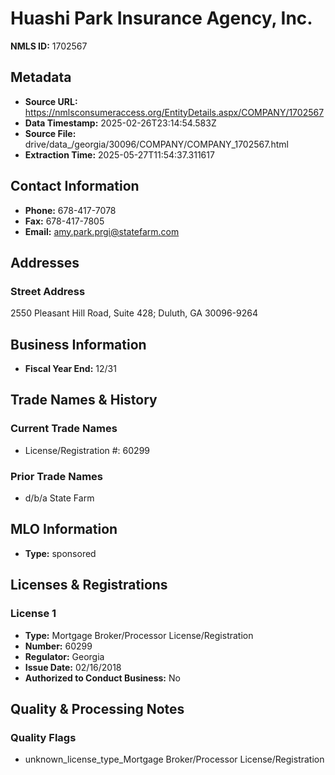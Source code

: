 # Huashi Park Insurance Agency, Inc.

**NMLS ID:** 1702567

## Metadata
- **Source URL:** https://nmlsconsumeraccess.org/EntityDetails.aspx/COMPANY/1702567
- **Data Timestamp:** 2025-02-26T23:14:54.583Z
- **Source File:** drive/data_/georgia/30096/COMPANY/COMPANY_1702567.html
- **Extraction Time:** 2025-05-27T11:54:37.311617

## Contact Information
- **Phone:** 678-417-7078
- **Fax:** 678-417-7805
- **Email:** amy.park.prgi@statefarm.com

## Addresses
### Street Address
2550 Pleasant Hill Road, Suite 428; Duluth, GA 30096-9264

## Business Information
- **Fiscal Year End:** 12/31

## Trade Names & History
### Current Trade Names
- License/Registration #: 60299

### Prior Trade Names
- d/b/a State Farm

## MLO Information
- **Type:** sponsored

## Licenses & Registrations

### License 1
- **Type:** Mortgage Broker/Processor License/Registration
- **Number:** 60299
- **Regulator:** Georgia
- **Issue Date:** 02/16/2018
- **Authorized to Conduct Business:** No

## Quality & Processing Notes
### Quality Flags
- unknown_license_type_Mortgage Broker/Processor License/Registration

